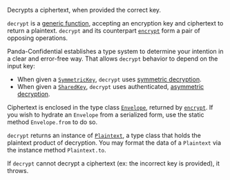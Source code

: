 Decrypts a ciphertext, when provided the correct key.

`decrypt` is a [generic function](), accepting an encryption key and ciphertext to return a plaintext.  `decrypt` and its counterpart [`encrypt`]() form a pair of opposing operations.

Panda-Confidential establishes a type system to determine your intention in a clear and error-free way.  That allows `decrypt` behavior to depend on the input key:
 - When given a [`SymmetricKey`](), `decrypt` uses [symmetric decryption]().
 - When given a [`SharedKey`](), `decrypt` uses authenticated, [asymmetric decryption]().

Ciphertext is enclosed in the type class [`Envelope`](), returned by [`encrypt`]().  If you wish to hydrate an `Envelope` from a serialized form, use the static method `Envelope.from` to do so.

`decrypt` returns an instance of [`Plaintext`](), a type class that holds the plaintext product of decryption.  You may format the data of a `Plaintext` via the instance method `Plaintext.to`.

If `decrypt` cannot decrypt a ciphertext (ex: the incorrect key is provided), it throws.
